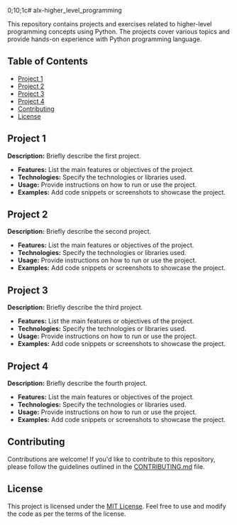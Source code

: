 
0;10;1c# alx-higher_level_programming

This repository contains projects and exercises related to higher-level programming concepts using Python. The projects cover various topics and provide hands-on experience with Python programming language.

## Table of Contents

- [Project 1](#project-1)
- [Project 2](#project-2)
- [Project 3](#project-3)
- [Project 4](#project-4)
- [Contributing](#contributing)
- [License](#license)

## Project 1

**Description:** Briefly describe the first project.

- **Features:** List the main features or objectives of the project.
- **Technologies:** Specify the technologies or libraries used.
- **Usage:** Provide instructions on how to run or use the project.
- **Examples:** Add code snippets or screenshots to showcase the project.

## Project 2

**Description:** Briefly describe the second project.

- **Features:** List the main features or objectives of the project.
- **Technologies:** Specify the technologies or libraries used.
- **Usage:** Provide instructions on how to run or use the project.
- **Examples:** Add code snippets or screenshots to showcase the project.

## Project 3

**Description:** Briefly describe the third project.

- **Features:** List the main features or objectives of the project.
- **Technologies:** Specify the technologies or libraries used.
- **Usage:** Provide instructions on how to run or use the project.
- **Examples:** Add code snippets or screenshots to showcase the project.

## Project 4

**Description:** Briefly describe the fourth project.

- **Features:** List the main features or objectives of the project.
- **Technologies:** Specify the technologies or libraries used.
- **Usage:** Provide instructions on how to run or use the project.
- **Examples:** Add code snippets or screenshots to showcase the project.

## Contributing

Contributions are welcome! If you'd like to contribute to this repository, please follow the guidelines outlined in the [CONTRIBUTING.md](CONTRIBUTING.md) file.

## License

This project is licensed under the [MIT License](LICENSE). Feel free to use and modify the code as per the terms of the license.

